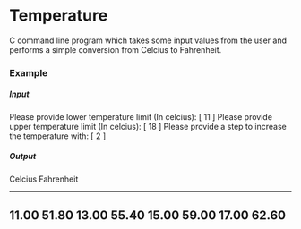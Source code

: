 # Temperature

C command line program which takes some input values from the user and performs a simple conversion from Celcius to Fahrenheit.

### Example

##### Input

Please provide lower temperature limit (In celcius):
[ 11 ]
Please provide upper temperature limit (In celcius):
[ 18 ]
Please provide a step to increase the temperature with:
[ 2 ]

##### Output

Celcius         Fahrenheit
-------         ----------
11.00           51.80
13.00           55.40
15.00           59.00
17.00           62.60
--------------------------
